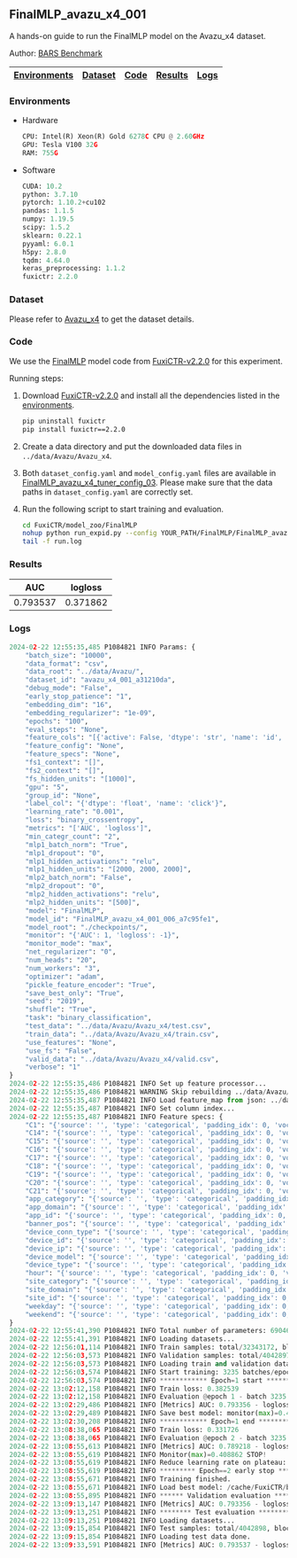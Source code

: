 ## FinalMLP_avazu_x4_001

A hands-on guide to run the FinalMLP model on the Avazu_x4 dataset.

Author: [BARS Benchmark](https://github.com/reczoo/BARS/blob/main/CITATION)


| [Environments](#Environments) | [Dataset](#Dataset) | [Code](#Code) | [Results](#Results) | [Logs](#Logs) |
|:-----------------------------:|:-----------:|:--------:|:--------:|-------|
### Environments
+ Hardware

  ```python
  CPU: Intel(R) Xeon(R) Gold 6278C CPU @ 2.60GHz
  GPU: Tesla V100 32G
  RAM: 755G

  ```

+ Software

  ```python
  CUDA: 10.2
  python: 3.7.10
  pytorch: 1.10.2+cu102
  pandas: 1.1.5
  numpy: 1.19.5
  scipy: 1.5.2
  sklearn: 0.22.1
  pyyaml: 6.0.1
  h5py: 2.8.0
  tqdm: 4.64.0
  keras_preprocessing: 1.1.2
  fuxictr: 2.2.0

  ```

### Dataset
Please refer to [Avazu_x4]([Avazu_x4](https://github.com/reczoo/Datasets/tree/main/Avazu/Avazu_x4)) to get the dataset details.

### Code

We use the [FinalMLP](https://github.com/reczoo/FuxiCTR/tree/v2.2.0/model_zoo/FinalMLP) model code from [FuxiCTR-v2.2.0](https://github.com/reczoo/FuxiCTR/tree/v2.2.0) for this experiment.

Running steps:

1. Download [FuxiCTR-v2.2.0](https://github.com/reczoo/FuxiCTR/archive/refs/tags/v2.2.0.zip) and install all the dependencies listed in the [environments](#environments).
    
    ```bash
    pip uninstall fuxictr
    pip install fuxictr==2.2.0
    ```

2. Create a data directory and put the downloaded data files in `../data/Avazu/Avazu_x4`.

3. Both `dataset_config.yaml` and `model_config.yaml` files are available in [FinalMLP_avazu_x4_tuner_config_03](./FinalMLP_avazu_x4_tuner_config_03). Please make sure that the data paths in `dataset_config.yaml` are correctly set.

4. Run the following script to start training and evaluation.

    ```bash
    cd FuxiCTR/model_zoo/FinalMLP
    nohup python run_expid.py --config YOUR_PATH/FinalMLP/FinalMLP_avazu_x4_tuner_config_03 --expid FinalMLP_avazu_x4_001_006_a7c95fe1 --gpu 0 > run.log &
    tail -f run.log
    ```

### Results

| AUC | logloss  |
|:--------------------:|:--------------------:|
| 0.793537 | 0.371862  |


### Logs
```python
2024-02-22 12:55:35,485 P1084821 INFO Params: {
    "batch_size": "10000",
    "data_format": "csv",
    "data_root": "../data/Avazu/",
    "dataset_id": "avazu_x4_001_a31210da",
    "debug_mode": "False",
    "early_stop_patience": "1",
    "embedding_dim": "16",
    "embedding_regularizer": "1e-09",
    "epochs": "100",
    "eval_steps": "None",
    "feature_cols": "[{'active': False, 'dtype': 'str', 'name': 'id', 'type': 'categorical'}, {'active': True, 'dtype': 'str', 'name': 'hour', 'preprocess': 'convert_hour', 'type': 'categorical'}, {'active': True, 'dtype': 'str', 'name': ['C1', 'banner_pos', 'site_id', 'site_domain', 'site_category', 'app_id', 'app_domain', 'app_category', 'device_id', 'device_ip', 'device_model', 'device_type', 'device_conn_type', 'C14', 'C15', 'C16', 'C17', 'C18', 'C19', 'C20', 'C21'], 'type': 'categorical'}, {'active': True, 'dtype': 'str', 'name': 'weekday', 'preprocess': 'convert_weekday', 'type': 'categorical'}, {'active': True, 'dtype': 'str', 'name': 'weekend', 'preprocess': 'convert_weekend', 'type': 'categorical'}]",
    "feature_config": "None",
    "feature_specs": "None",
    "fs1_context": "[]",
    "fs2_context": "[]",
    "fs_hidden_units": "[1000]",
    "gpu": "5",
    "group_id": "None",
    "label_col": "{'dtype': 'float', 'name': 'click'}",
    "learning_rate": "0.001",
    "loss": "binary_crossentropy",
    "metrics": "['AUC', 'logloss']",
    "min_categr_count": "2",
    "mlp1_batch_norm": "True",
    "mlp1_dropout": "0",
    "mlp1_hidden_activations": "relu",
    "mlp1_hidden_units": "[2000, 2000, 2000]",
    "mlp2_batch_norm": "False",
    "mlp2_dropout": "0",
    "mlp2_hidden_activations": "relu",
    "mlp2_hidden_units": "[500]",
    "model": "FinalMLP",
    "model_id": "FinalMLP_avazu_x4_001_006_a7c95fe1",
    "model_root": "./checkpoints/",
    "monitor": "{'AUC': 1, 'logloss': -1}",
    "monitor_mode": "max",
    "net_regularizer": "0",
    "num_heads": "20",
    "num_workers": "3",
    "optimizer": "adam",
    "pickle_feature_encoder": "True",
    "save_best_only": "True",
    "seed": "2019",
    "shuffle": "True",
    "task": "binary_classification",
    "test_data": "../data/Avazu/Avazu_x4/test.csv",
    "train_data": "../data/Avazu/Avazu_x4/train.csv",
    "use_features": "None",
    "use_fs": "False",
    "valid_data": "../data/Avazu/Avazu_x4/valid.csv",
    "verbose": "1"
}
2024-02-22 12:55:35,486 P1084821 INFO Set up feature processor...
2024-02-22 12:55:35,486 P1084821 WARNING Skip rebuilding ../data/Avazu/avazu_x4_001_a31210da/feature_map.json. Please delete it manually if rebuilding is required.
2024-02-22 12:55:35,487 P1084821 INFO Load feature_map from json: ../data/Avazu/avazu_x4_001_a31210da/feature_map.json
2024-02-22 12:55:35,487 P1084821 INFO Set column index...
2024-02-22 12:55:35,487 P1084821 INFO Feature specs: {
    "C1": "{'source': '', 'type': 'categorical', 'padding_idx': 0, 'vocab_size': 9}",
    "C14": "{'source': '', 'type': 'categorical', 'padding_idx': 0, 'vocab_size': 2556}",
    "C15": "{'source': '', 'type': 'categorical', 'padding_idx': 0, 'vocab_size': 10}",
    "C16": "{'source': '', 'type': 'categorical', 'padding_idx': 0, 'vocab_size': 11}",
    "C17": "{'source': '', 'type': 'categorical', 'padding_idx': 0, 'vocab_size': 434}",
    "C18": "{'source': '', 'type': 'categorical', 'padding_idx': 0, 'vocab_size': 6}",
    "C19": "{'source': '', 'type': 'categorical', 'padding_idx': 0, 'vocab_size': 70}",
    "C20": "{'source': '', 'type': 'categorical', 'padding_idx': 0, 'vocab_size': 173}",
    "C21": "{'source': '', 'type': 'categorical', 'padding_idx': 0, 'vocab_size': 62}",
    "app_category": "{'source': '', 'type': 'categorical', 'padding_idx': 0, 'vocab_size': 33}",
    "app_domain": "{'source': '', 'type': 'categorical', 'padding_idx': 0, 'vocab_size': 400}",
    "app_id": "{'source': '', 'type': 'categorical', 'padding_idx': 0, 'vocab_size': 6545}",
    "banner_pos": "{'source': '', 'type': 'categorical', 'padding_idx': 0, 'vocab_size': 9}",
    "device_conn_type": "{'source': '', 'type': 'categorical', 'padding_idx': 0, 'vocab_size': 6}",
    "device_id": "{'source': '', 'type': 'categorical', 'padding_idx': 0, 'vocab_size': 820509}",
    "device_ip": "{'source': '', 'type': 'categorical', 'padding_idx': 0, 'vocab_size': 2903322}",
    "device_model": "{'source': '', 'type': 'categorical', 'padding_idx': 0, 'vocab_size': 7259}",
    "device_type": "{'source': '', 'type': 'categorical', 'padding_idx': 0, 'vocab_size': 7}",
    "hour": "{'source': '', 'type': 'categorical', 'padding_idx': 0, 'vocab_size': 26}",
    "site_category": "{'source': '', 'type': 'categorical', 'padding_idx': 0, 'vocab_size': 27}",
    "site_domain": "{'source': '', 'type': 'categorical', 'padding_idx': 0, 'vocab_size': 5461}",
    "site_id": "{'source': '', 'type': 'categorical', 'padding_idx': 0, 'vocab_size': 4051}",
    "weekday": "{'source': '', 'type': 'categorical', 'padding_idx': 0, 'vocab_size': 9}",
    "weekend": "{'source': '', 'type': 'categorical', 'padding_idx': 0, 'vocab_size': 4}"
}
2024-02-22 12:55:41,390 P1084821 INFO Total number of parameters: 69046986.
2024-02-22 12:55:41,391 P1084821 INFO Loading datasets...
2024-02-22 12:56:01,114 P1084821 INFO Train samples: total/32343172, blocks/1
2024-02-22 12:56:03,573 P1084821 INFO Validation samples: total/4042897, blocks/1
2024-02-22 12:56:03,573 P1084821 INFO Loading train and validation data done.
2024-02-22 12:56:03,574 P1084821 INFO Start training: 3235 batches/epoch
2024-02-22 12:56:03,574 P1084821 INFO ************ Epoch=1 start ************
2024-02-22 13:02:12,158 P1084821 INFO Train loss: 0.382539
2024-02-22 13:02:12,158 P1084821 INFO Evaluation @epoch 1 - batch 3235: 
2024-02-22 13:02:29,486 P1084821 INFO [Metrics] AUC: 0.793356 - logloss: 0.371948
2024-02-22 13:02:29,489 P1084821 INFO Save best model: monitor(max)=0.421408
2024-02-22 13:02:30,208 P1084821 INFO ************ Epoch=1 end ************
2024-02-22 13:08:38,065 P1084821 INFO Train loss: 0.331726
2024-02-22 13:08:38,065 P1084821 INFO Evaluation @epoch 2 - batch 3235: 
2024-02-22 13:08:55,613 P1084821 INFO [Metrics] AUC: 0.789218 - logloss: 0.380356
2024-02-22 13:08:55,619 P1084821 INFO Monitor(max)=0.408862 STOP!
2024-02-22 13:08:55,619 P1084821 INFO Reduce learning rate on plateau: 0.000100
2024-02-22 13:08:55,619 P1084821 INFO ********* Epoch==2 early stop *********
2024-02-22 13:08:55,671 P1084821 INFO Training finished.
2024-02-22 13:08:55,671 P1084821 INFO Load best model: /cache/FuxiCTR/benchmark/checkpoints/avazu_x4_001_a31210da/FinalMLP_avazu_x4_001_006_a7c95fe1.model
2024-02-22 13:08:55,895 P1084821 INFO ****** Validation evaluation ******
2024-02-22 13:09:13,147 P1084821 INFO [Metrics] AUC: 0.793356 - logloss: 0.371948
2024-02-22 13:09:13,251 P1084821 INFO ******** Test evaluation ********
2024-02-22 13:09:13,251 P1084821 INFO Loading datasets...
2024-02-22 13:09:15,854 P1084821 INFO Test samples: total/4042898, blocks/1
2024-02-22 13:09:15,854 P1084821 INFO Loading test data done.
2024-02-22 13:09:33,591 P1084821 INFO [Metrics] AUC: 0.793537 - logloss: 0.371862

```
